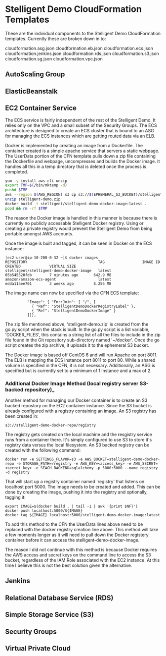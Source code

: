 # Stelligent Demo CloudFormation Templates

These are the individual components to the Stelligent Demo CloudFormation templates.  Currently these are broken down in to:

cloudformation.asg.json
cloudformation.eb.json
cloudformation.ecs.json
cloudformation.jenkins.json
cloudformation.rds.json
cloudformation.s3.json
cloudformation.sg.json
cloudformation.vpc.json

## AutoScaling Group

## ElasticBeanstalk

## EC2 Container Service

The ECS service is fairly independent of the rest of the Stelligent Demo.  It relies only on the VPC and a small subset of the Security Groups.  The ECS architecture is designed to create an ECS cluster that is bound to an ASG for managing the ECS instances which are getting routed data via an ELB.  

Docker is implemented by creating an image from a Dockerfile.  The container created is a simple apache service that servers a static webpage.  The UserData portion of the CFN template pulls down a zip file containing the Dockerfile and webpage, uncompresses and builds the Docker image.  It handles all this in a temp directory that is deleted once the process is completed.

```bash
yum -y install aws-cli unzip
export TMP=$(/bin/mktemp -d)
pushd $TMP
aws --region $(AWS_REGION) s3 cp s3://$(EPHEMERAL_S3_BUCKET)/stelligent-demo.zip .
unzip stelligent-demo.zip
docker build -t stelligent/stelligent-demo-docker-image:latest .
popd && rm -rf $TMP
```

The reason the Docker image is handled in this manner is because there is currently no publicly accessable Stelligent Docker registry.  Using or creating a private registry would prevent the Stelligent Demo from being portable amongst AWS accounts.

Once the image is built and tagged, it can be seen in Docker on the ECS instance:

```
[ec2-user@ip-10-200-0-32 ~]$ docker images
REPOSITORY                                TAG                 IMAGE ID            CREATED             VIRTUAL SIZE
stelligent/stelligent-demo-docker-image   latest              05b545320fdb        7 minutes ago       642.9 MB
amazon/amazon-ecs-agent                   latest              edda11aee701        3 weeks ago         8.256 MB

```

The image name can now be specified via the CFN ECS template:

```
          "Image": { "Fn::Join": [ "/", [                                       
            { "Ref": "StelligentDemoDockerRegistryLabel" },                     
            { "Ref": "StelligentDemoDockerImage" }                              
          ]]},
```

The zip file mentioned above, 'stelligent-demo.zip' is created from the go.py script when the stack is built.  In the go.py script is a list variable, 'DOCKER_FILES', this contains a string list of all the files to include in the zip file found in the Git repository sub-directory named '~/docker'.  Once the go script creates the zip archive, it uploads it to the ephemeral S3 bucket.  

The Docker image is based off CentOS 6 and will run Apache on port 8011.  The ELB is mapping the ECS instance port 8011 to port 80.  While a shared volume is specified in the CFN, it is not necessary.  Additionally, an ASG is specified but is currently set to a minimum of 1 instance and a max of 2. 

### Additional Docker Image Method (local registry server S3-backed repository)_

Another method for managing our Docker container is to create an S3 backed repostory on the EC2 container instance.  Since the S3 bucket is already configured with a registry containing an image.  An S3 registry has been created in:

```
s3://stelligent-demo-docker-repo/registry
```

The registry gets created on the local machine and the resgistry service runs from a container there.  It's simply configured to use S3 to store it's registry data versus the local filesystem.  An S3 backed registry can be created with the following command:

```
docker run -e SETTINGS_FLAVOR=s3 -e AWS_BUCKET=stelligent-demo-docker-repo -e STORAGE_PATH=/registry -e AWS_KEY=<access_key> -e AWS_SECRET=<secret_key> -e SEACH_BACKEND=sqlalchemy -p 5000:5000 --name registry -d registry
```

That will start up a registry container named 'registry' that listens on localhost port 5000.  The image needs to be created and added.  This can be done by creating the image, pushing it into the registry and optionally, tagging it:

```
export IMAGE=$(docker build . | tail -1 | awk '{print $NF}')
docker push localhost:5000/${IMAGE}
docker tag ${IMAGE} localhost:5000/stelligent-demo-docker-image:latest
```

To add this method to the CFN the UserData lines above need to be replaced with the docker registry creation line above.  This method will take a few moments longer as it will need to pull down the Docker registery container before it can access the stelligent-demo-docker-image.

The reason I did not continue with this method is because Docker requires the AWS access and secret keys on the command line to access the S3 bucket, regardless of the IAM Role associated with the EC2 instance.  At this time I believe this is not the best solution given the alternative.

## Jenkins

## Relational Database Service (RDS)

## Simple Storage Service (S3)

## Security Groups

## Virtual Private Cloud
